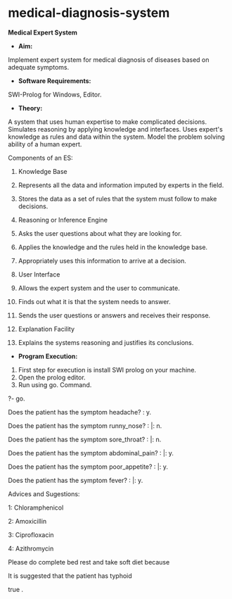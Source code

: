 # medical-diagnosis-system
**Medical Expert System**

- **Aim:**

Implement expert system for medical diagnosis of diseases based on adequate symptoms.

- **Software Requirements:**

SWI-Prolog for Windows, Editor.

- **Theory:**

A system that uses human expertise to make complicated decisions. Simulates reasoning by applying knowledge and interfaces. Uses expert&#39;s knowledge as rules and data within the system. Model the problem solving ability of a human expert.

Components of an ES:

1. Knowledge Base

1. Represents all the data and information imputed by experts in the field.
2. Stores the data as a set of rules that the system must follow to make decisions.

1. Reasoning or Inference Engine

1. Asks the user questions about what they are looking for.
2. Applies the knowledge and the rules held in the knowledge base.
3. Appropriately uses this information to arrive at a decision.

1. User Interface

1. Allows the expert system and the user to communicate.
2. Finds out what it is that the system needs to answer.
3. Sends the user questions or answers and receives their response.

1. Explanation Facility

1. Explains the systems reasoning and justifies its conclusions.

- **Program Execution:**

1. First step for execution is install SWI prolog on your machine.
2. Open the prolog editor.
3. Run using go. Command.

?- go.

Does the patient has the symptom headache? : y.

Does the patient has the symptom runny\_nose? : |: n.

Does the patient has the symptom sore\_throat? : |: n.

Does the patient has the symptom abdominal\_pain? : |: y.

Does the patient has the symptom poor\_appetite? : |: y.

Does the patient has the symptom fever? : |: y.

Advices and Sugestions:

1: Chloramphenicol

2: Amoxicillin

3: Ciprofloxacin

4: Azithromycin

Please do complete bed rest and take soft diet because

It is suggested that the patient has typhoid

true .
